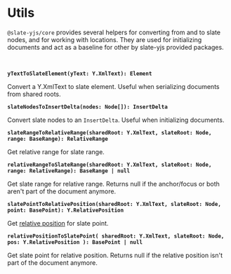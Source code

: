 # Utils

`@slate-yjs/core` provides several helpers for converting from and to slate nodes, and for working with locations. They are used for initializing documents and act as a baseline for other by slate-yjs provided packages.

<br/>

**`yTextToSlateElement(yText: Y.XmlText): Element`**

Convert a Y.XmlText to slate element. Useful when serializing documents from shared roots.

**`slateNodesToInsertDelta(nodes: Node[]): InsertDelta`**

Convert slate nodes to an `InsertDelta`. Useful when initializing documents.

**`slateRangeToRelativeRange(sharedRoot: Y.XmlText, slateRoot: Node, range: BaseRange): RelativeRange`**

Get relative range for slate range.

**`relativeRangeToSlateRange(sharedRoot: Y.XmlText, slateRoot: Node, range: RelativeRange): BaseRange | null`**

Get slate range for relative range. Returns null if the anchor/focus or both aren't part of the document anymore.

**`slatePointToRelativePosition(sharedRoot: Y.XmlText, slateRoot: Node, point: BasePoint): Y.RelativePosition`**

Get [relative position](https://docs.yjs.dev/api/relative-positions) for slate point.

**`relativePositionToSlatePoint( sharedRoot: Y.XmlText, slateRoot: Node, pos: Y.RelativePosition ): BasePoint | null`**

Get slate point for relative position. Returns null if the relative position isn't part of the document anymore.

